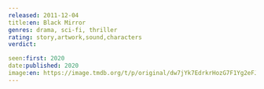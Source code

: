 ```yaml
---
released: 2011-12-04
title:en: Black Mirror
genres: drama, sci-fi, thriller
rating: story,artwork,sound,characters
verdict:

seen:first: 2020
date:published: 2020
image:en: https://image.tmdb.org/t/p/original/dw7jYk7EdrkrHozG7F1Yg2eFJTm.jpg
---
```

